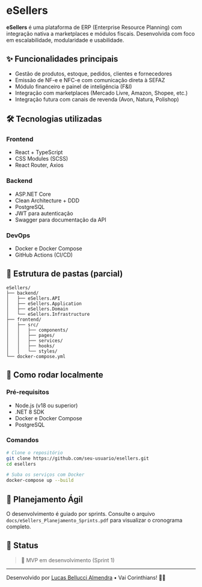 # eSellers

**eSellers** é uma plataforma de ERP (Enterprise Resource Planning) com integração nativa a marketplaces e módulos fiscais. Desenvolvida com foco em escalabilidade, modularidade e usabilidade.

## ✨ Funcionalidades principais

- Gestão de produtos, estoque, pedidos, clientes e fornecedores
- Emissão de NF-e e NFC-e com comunicação direta à SEFAZ
- Módulo financeiro e painel de inteligência (F&I)
- Integração com marketplaces (Mercado Livre, Amazon, Shopee, etc.)
- Integração futura com canais de revenda (Avon, Natura, Polishop)

## 🛠️ Tecnologias utilizadas

### Frontend
- React + TypeScript
- CSS Modules (SCSS)
- React Router, Axios

### Backend
- ASP.NET Core
- Clean Architecture + DDD
- PostgreSQL
- JWT para autenticação
- Swagger para documentação da API

### DevOps
- Docker e Docker Compose
- GitHub Actions (CI/CD)

## 📁 Estrutura de pastas (parcial)

```
eSellers/
├── backend/
│   ├── eSellers.API
│   ├── eSellers.Application
│   ├── eSellers.Domain
│   └── eSellers.Infrastructure
├── frontend/
│   ├── src/
│   │   ├── components/
│   │   ├── pages/
│   │   ├── services/
│   │   ├── hooks/
│   │   └── styles/
└── docker-compose.yml
```

## 🚀 Como rodar localmente

### Pré-requisitos

- Node.js (v18 ou superior)
- .NET 8 SDK
- Docker e Docker Compose
- PostgreSQL

### Comandos

```bash
# Clone o repositório
git clone https://github.com/seu-usuario/esellers.git
cd esellers

# Suba os serviços com Docker
docker-compose up --build
```

## 📄 Planejamento Ágil

O desenvolvimento é guiado por sprints. Consulte o arquivo `docs/eSellers_Planejamento_Sprints.pdf` para visualizar o cronograma completo.

## 📌 Status

> 🚧 MVP em desenvolvimento (Sprint 1)

---

Desenvolvido por [Lucas Bellucci Almendra](https://github.com/lucasbellucci) • Vai Corinthians! 🖤🤍